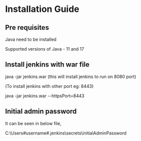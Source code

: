 
# Installation Guide

##  Pre requisites

Java need to be installed

Supported versions of Java - 11 and 17

## Install jenkins with war file

java -jar jenkins.war  (this will install jenkins to run on 8080 port)

(To install jenkins with other port eg: 8443)

java -jar jenkins.war --httpsPort=8443

## Initial admin password

It can be seen in below file,

C:\Users\#username#\.jenkins\secrets\initialAdminPassword
